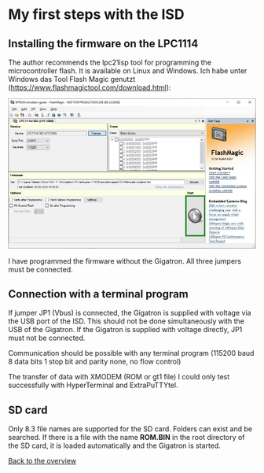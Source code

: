 # My first steps with the ISD

## Installing the firmware on the LPC1114

The author recommends the lpc21isp tool for programming the microcontroller flash. It is available on Linux and Windows.
Ich habe unter Windows das Tool Flash Magic genutzt (https://www.flashmagictool.com/download.html):

![programming with Flash Magic](picture/installing-the-firmware-on-the-lpc1114.jpg)

I have programmed the firmware without the Gigatron. All three jumpers must be connected.

## Connection with a terminal program

If jumper JP1 (Vbus) is connected, the Gigatron is supplied with voltage via the USB port of the ISD. This should not be done simultaneously with the USB of the Gigatron. If the Gigatron is supplied with voltage directly, JP1 must not be connected.

Communication should be possible with any terminal program (115200 baud 8 data bits 1 stop bit and parity none, no flow control)

The transfer of data with XMODEM (ROM or gt1 file) I could only test successfully with HyperTerminal and ExtraPuTTYtel.

## SD card

Only 8.3 file names are supported for the SD card. Folders can exist and be searched. If there is a file with the name **ROM.BIN** in the root directory of the SD card, it is loaded automatically and the Gigatron is started.


[Back to the overview](https://github.com/hans61/Gigatron-TTL/tree/main/InCircuitEPROMemulator)
